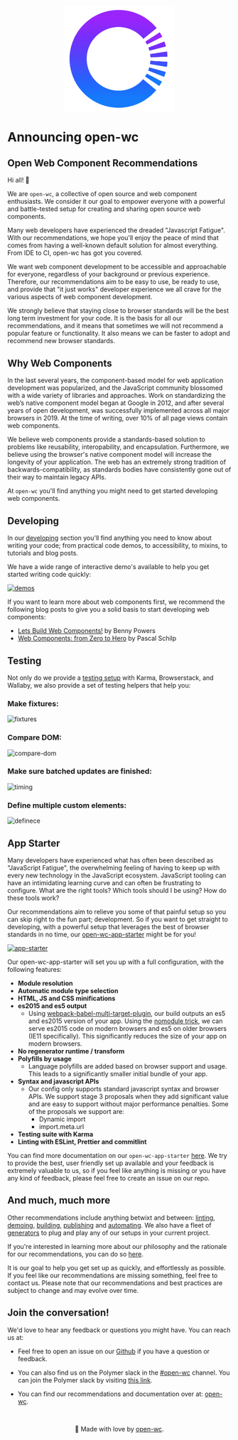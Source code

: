 <p align="center">
<img align="center" width="250" alt="open-wc logo" src="https://raw.githubusercontent.com/open-wc/open-wc/master/docs/.vuepress/public/hero.png"></img>
</p>

# Announcing open-wc

## Open Web Component Recommendations

Hi all! 👋 

We are `open-wc`, a collective of open source and web component enthusiasts. We consider it our goal to empower everyone with a powerful and battle-tested setup for creating and sharing open source web components.

Many web developers have experienced the dreaded "Javascript Fatigue". With our recommendations, we hope you'll enjoy the peace of mind that comes from having a well-known default solution for almost everything. From IDE to CI, open-wc has got you covered.

We want web component development to be accessible and approachable for everyone, regardless of your background or previous experience. Therefore, our recommendations aim to be easy to use, be ready to use, and provide that "it just works" developer experience we all crave for the various aspects of web component development.

We strongly believe that staying close to browser standards will be the best long term investment for your code. It is the basis for all our recommendations, and it means that sometimes we will not recommend a popular feature or functionality. It also means we can be faster to adopt and recommend new browser standards.


## Why Web Components

In the last several years, the component-based model for web application development was popularized, and the JavaScript community blossomed with a wide variety of libraries and approaches. Work on standardizing the web’s native component model began at Google in 2012, and after several years of open development, was successfully implemented across all major browsers in 2019. At the time of writing, over 10% of all page views contain web components.

We believe web components provide a standards-based solution to problems like reusability, interopability, and encapsulation. Furthermore, we believe using the browser's native component model will increase the longevity of your application. The web has an extremely strong tradition of backwards-compatibility, as standards bodies have consistently gone out of their way to maintain legacy APIs. 

At `open-wc` you'll find anything you might need to get started developing web components.

## Developing

In our [developing](https://open-wc.org/developing/) section you'll find anything you need to know about writing your code; from practical code demos, to accessibility, to mixins, to tutorials and blog posts.

We have a wide range of interactive demo's available to help you get started writing code quickly:

[![demos](https://i.imgur.com/CHs2d9a.png)](https://open-wc-lit-demos.stackblitz.io/)

If you want to learn more about web components first, we recommend the following blog posts to give you a solid basis to start developing web components:

- [Lets Build Web Components!](https://dev.to/bennypowers/lets-build-web-components-part-1-the-standards-3e85) by Benny Powers
- [Web Components: from Zero to Hero]() by Pascal Schilp

## Testing

Not only do we provide a [testing setup](https://open-wc.org/testing/testing-karma.html) with Karma, Browserstack, and Wallaby, we also provide a set of testing helpers that help you:

### Make fixtures:
![fixtures](https://i.imgur.com/ettoUME.png)
### Compare DOM:
![compare-dom](https://i.imgur.com/pjGezjL.png)
### Make sure batched updates are finished:
![timing](https://i.imgur.com/iyE0IKf.png)
### Define multiple custom elements:
![definece](https://i.imgur.com/lHUO7BO.png)

## App Starter

Many developers have experienced what has often been described as "JavaScript Fatigue", the overwhelming feeling of having to keep up with every new technology in the JavaScript ecosystem. JavaScript tooling can have an intimidating learning curve and can often be frustrating to configure. What are the right tools? Which tools should I be using? How do these tools work?

Our recommendations aim to relieve you some of that painful setup so you can skip right to the fun part; development. So if you want to get straight to developing, with a powerful setup that leverages the best of browser standards in no time, our [open-wc-app-starter](https://github.com/open-wc/open-wc-starter-app) might be for you!

[![app-starter](https://i.imgur.com/HMiq3b4.png)](https://github.com/open-wc/open-wc-starter-app)

Our open-wc-app-starter will set you up with a full configuration, with the following features:

- **Module resolution**
- **Automatic module type selection**
- **HTML, JS and CSS minifications**
- **es2015 and es5 output**
	- Using [webpack-babel-multi-target-plugin](https://www.npmjs.com/package/webpack-babel-multi-target-plugin), our build outputs an es5 and es2015 version of your app. Using the [nomodule trick](https://jakearchibald.com/2017/es-modules-in-browsers/), we can serve es2015 code on modern browsers and es5 on older browsers (IE11 specifically). This significantly reduces the size of your app on modern browsers.
- **No regenerator runtime / transform**
- **Polyfills by usage**
	- Language polyfills are added based on browser support and usage. This leads to a significantly smaller initial bundle of your app.
- **Syntax and javascript APIs**
	- Our config only supports standard javascript syntax and browser APIs. We support stage 3 proposals when they add significant value and are easy to support without major performance penalties. Some of the proposals we support are:
		- Dynamic import
		- import.meta.url
- **Testing suite with Karma**
- **Linting with ESLint, Prettier and commitlint**

You can find more documentation on our `open-wc-app-starter` [here](https://github.com/open-wc/open-wc-starter-app). We try to provide the best, user friendly set up available and your feedback is extremely valuable to us, so if you feel like anything is missing or you have any kind of feedback, please feel free to create an issue on our repo.

## And much, much more

Other recommendations include anything betwixt and between: [linting](https://open-wc.org/linting/), [demoing](https://open-wc.org/demoing/), [building](https://open-wc.org/building/), [publishing](https://open-wc.org/publishing/) and [automating](https://open-wc.org/automating/). We also have a fleet of [generators](https://open-wc.org/developing/generator) to plug and play any of our setups in your current project.

If you're interested in learning more about our philosophy and the rationale for our recommendations, you can do so [here](https://open-wc.org/about/).

It is our goal to help you get set up as quickly, and effortlessly as possible. If you feel like our recommendations are missing something, feel free to contact us. Please note that our recommendations and best practices are subject to change and may evolve over time.


## Join the conversation!

We'd love to hear any feedback or questions you might have. You can reach us at:

- Feel free to open an issue on our [Github](https://github.com/open-wc/open-wc) if you have a question or feedback.

- You can also find us on the Polymer slack in the [#open-wc](https://polymer.slack.com/messages/CE6D9DN05) channel.
You can join the Polymer slack by visiting [this link](https://join.slack.com/t/polymer/shared_invite/enQtNTAzNzg3NjU4ODM4LTkzZGVlOGIxMmNiMjMzZDM1YzYyMzdiYTk0YjQyOWZhZTMwN2RlNjM5ZDFmZjMxZWRjMWViMDA1MjNiYWFhZWM).

- You can find our recommendations and documentation over at: [open-wc](https://open-wc.org).

<br>
<p align="center">
🚽 Made with love by <a href="https://github.com/open-wc/open-wc">open-wc</a>. </p>

